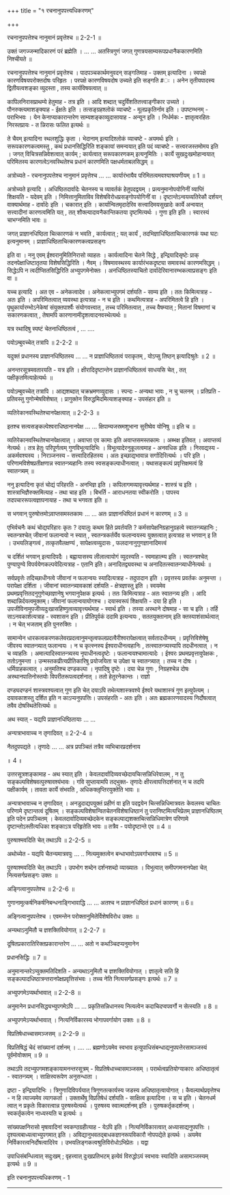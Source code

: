 +++
title = "१ रचनानुपपत्त्यधिकरणम्"

+++

रचनानुपपत्तेश्च नानुमानं प्रवृत्तेश्च ॥ 2-2-1 ॥

उक्तं जगज्जन्मादिकारणं परं ब्रह्मेति । ... ... अतस्त्रिगुणं जगत् गुणत्रयसाम्यरूपप्रधानैककारणमिति निश्चीयते ॥

रचनानुपपत्तेश्च नानुमानं प्रवृत्तेश्च । पादपञ्चकार्थमनुवदन् सङ्गतिमाह - उक्तम् इत्यादिना । स्वपक्षे कारणविषयपरोक्तदोषः परिहृतः । परपक्षे कारणविषयदोष उच्यते इति सङ्गति \#ः । अनेन तृतीयपादस्य द्वितीयत्वशङ्का व्युदस्ता , तस्य कार्यविषयत्वात् ॥

कापिलनिरासप्राथम्ये हेतुमाह - तत्र इति । आदि शब्दात् चदुर्विंशतितत्त्वाङ्गीकार उच्यते । पौनरुक्त्यमाशङ्क्याह - ईक्षतेः इति । तत्सङ्ग्रहश्लोकं व्याचष्टे - मूलप्रकृतिर्नाम इति । उपष्टम्भनम् - पराभिभवः । येन केनाप्याकारान्तरेण साम्यशङ्काव्युदासायाह - अन्यून इति । निर्धर्मकः - ज्ञातृत्वरहितः निरस्तप्रायः - त न्निरासः फलित इत्यर्थः ॥

ते चैवम् इत्यादिना स्थलशुद्धिः कृता । भेदानाम् इत्यादिश्लोकं व्याचष्टे - अयमर्थः इति । सरूपकारणकत्वमस्तु , कथं प्रधानसिद्धिरिति शङ्कायां समन्वयात् इति पदं व्याचष्टे - सत्त्वरजस्तमोमय इति । जगत् विचित्रसन्निवेशत्वात् कार्यम् ; कार्यत्वात् सरूपकारणकम् इत्यनुमितिः । कार्ये सुखदुःखमोहान्वयात् परिमितस्य कारणत्वेऽनवस्थितेश्च प्रधानं कारणमिति पक्षधर्मताबलसिद्धम् ॥

अत्रोच्यते - रचनानुपपत्तेश्च नानुमानं प्रवृत्तेश्च ... ... कार्यारंभायैव परिमितत्वमवश्याश्रयणीयम् ॥ 1 ॥

अत्रोच्यते इत्यादि । अधिष्ठितदार्वादेः चेतनस्य च व्यावर्तकं हेतुपदद्वयम् । प्रत्यनुमानोपयोगिनीं व्याप्तिं शिक्षयति - यदेवम् इति । निमित्तानुमिताविव विशेषविरोधप्रसङ्गोपयोगिनीं वा । दृष्टान्तेऽन्वयव्यतिरेकौ दर्शयन् वाक्यार्थमाह - दार्वादेः इति । चकारात् इति । कार्यान्वितमृदादेरिव सत्त्वादिमयसुखादेः कार्ये अन्वयात् सत्त्वादीनां कारणत्वमिति यत् , तत् शौक्ल्यादावनैकान्तिकतया दृष्टमित्यर्थः । गुणा इति इति । स्वारस्यं चाभग्नमिति भावः ॥

जगत् प्राज्ञानधिष्ठिता चित्कारणकं न भवति , कार्यत्वात् ; यत् कार्यं , तदभिज्ञाधिष्ठिताचित्कारणकं यथा घटः इत्यनुमानम् । प्राज्ञाधिष्ठिताचित्कारणकत्वप्रसङ्गः

इति वा । ननु एवम् ईश्वरानुमितिनिरासो व्याहतः । कार्यत्वादिना चेतने सिद्धे , इन्द्रियादिसृष्टेः प्राक् तदनपेक्षाधिष्टातृतया विशेषसिद्धिरिति । नैवम् । विषमावस्थस्य कार्यारंभकदृष्ट्या समावस्थं कारणमसिद्धम् । सिद्धेऽपि न त्वदीप्सितसिद्धिरिति अभ्युपगमेनोक्तः । अनधिष्ठितस्याचितो दार्वादेरिवानारम्भकत्वाप्रसङ्गः इति वा ॥

यच्च इत्यादि । अत एव - अनेकत्वादेव । अनेकत्वाभ्युपगमं दर्शयति - साम्य इति । ततः किमित्यत्राह - अतः इति । अपरिमितत्वात् व्यवस्था इत्यत्राह - न च इति । कथमित्यत्राह - अपरिमितत्वे हि इति । पृथुकार्यारम्भोऽनेकेषां संयुक्तपार्श्वैः संयोगवत्त्वात् , तच्च परिमितत्वात् , तच्च वैषम्यात् ; मितानां विषमाणां च सकारणकत्वात् , तेषामपि कारणानामीदृशत्वादनवस्थेत्यर्थः ॥

यत्र रथादिषु स्पष्टं चेतनाधिष्ठितत्वं , ... ....

पयोऽम्बुवच्चेत् तत्रापि ॥ 2-2-2 ॥

यदुक्तं प्रधानस्य प्राज्ञानधिष्ठितस्य ... ... न प्राज्ञाधिष्ठितत्वं पराकृतम् , योऽप्सु तिष्ठन् इत्यादिश्रुतेः ॥ 2 ॥

अनन्तरसूत्रमवतारयति - यत्र इति । क्षीरादिदृष्टान्तेन प्राज्ञानधिष्ठितत्वं साधयसि चेत् , तत् पक्षीकृतमित्याहेत्यर्थः ॥

पयोऽम्बुवच्चेत् तत्रापि । आद्यशब्दात् चक्रभ्रमणव्युदासः । स्पन्दः - अन्यथा भावः , न चु चलनम् । प्रतिप्रति - प्रतिवस्तु गुणोन्मेषविशेषात् । प्रागुक्तेन विरुद्धमिदमित्याशङ्क्याह - उपसंहार इति ॥

व्यतिरेकानवस्थितेश्चानपेक्षत्वात् ॥ 2-2-3 ॥

इतश्च सत्यसङ्कल्पेश्वराधिष्ठानानपेक्ष ... ... क्षिपाम्यजस्रमशुभाना सुरीष्वेव योनिषु ॥ इति च ॥

व्यतिरेकानवस्थितेश्चानपेक्षत्वात् । अवाप्ता एव कामाः इति अवाप्तसमस्तकामः । अब्भक्ष इतिवत् । अवाप्तव्यं नेत्यर्थः । तत्र हेतुः परिपूर्णत्वम् गुणविभूत्यादिभिः । विभूत्यादेरनुकूलत्वमाह - अनवधिक इति । निरवद्यस्य - अकर्मवश्यस्य । निरञ्जनस्य - सत्त्वादिरहितस्य । अतः इच्छाद्यभावान्न सर्गादिरित्यर्थः । परि इति । परिणामविशेषप्रतीक्षणान्न स्वातन्त्र्यहानिः तस्य स्वसङ्कल्पाधीनत्वात् । यथासङ्कल्पं प्रवृत्तिक्षमत्वं हि स्वातन्त्र्यम् ॥

ननु इत्यादिना कृतं चोद्यं परिहरति - अनभिज्ञ इति । कपिलागमव्यावृत्त्यर्थमाह - शास्त्रं च इति । शास्त्राभिज्ञैरुक्तमित्याह - तथा चाह इति । बिभर्ति - आराधनतया स्वीकरोति । पापस्य तदपचाररूपत्वज्ञापनायाह - तथा च भगवता इति ॥

स भगवान् पुरुषोत्तमोऽवाप्तसमस्तकामः ... ... अतः प्राज्ञानधिष्ठितं प्रधानं न कारणम् ॥ 3 ॥

एभिर्वचनैः कथं चोद्यपरिहारः कृतः ? दयालुः कथम हिते प्रवर्तयति ? कर्मसापेक्षनिग्रहानुग्रहत्वे स्वातन्त्र्यहानिः ; स्वतन्त्रश्चेत् जीवानां फलान्वयो न स्यात् , स्वतन्त्रकर्तर्येव फलान्वयस्य युक्तत्वात् इत्यत्राह स भगवान् इ ति । उभयलिङ्गत्वं , तत्कृतवैलक्षण्यं , सापेक्षत्वव्युदासः , फलदानानुगुणज्ञानादिमत्त्वं

च दर्शितं भगवान् इत्यादिपदैः । बह्वायासस्य लीलात्वायोगं व्युदस्यति - स्वमाहात्म्य इति । स्वतन्त्रश्चेत् पुण्यापुण्ये विपर्ययेणकल्पयेदित्यत्राह - एतानि इति। अनादितद्व्यवस्था च अनादितत्स्वातन्त्र्याधीनेत्यर्थः ॥

सर्वप्रवृत्तेः तदिच्छाधीनत्वे जीवानां न फलान्वयः स्यादित्यत्राह - तदुपादान इति । प्रवृत्तस्य प्रवर्तकः अनुमन्ता । परापेक्षा दर्शिता । जीवानां स्वातन्त्र्यावकाशं दर्शयति - क्षेत्रज्ञास्तु इति । स्वयमेव प्रथमप्रवृत्तितदनुगुणेच्छाज्ञानेषु भगवानुपेक्षक इत्यर्थः । ततः किमित्यत्राह - अतः स्वातन्त्र्य इति । आदि शब्दान्निर्दयत्वमुक्तम्। जीवानां फलान्वयायोगश्च । दयास्वरूपं शिक्षयति - दया हि इति । उपजीविनामुपजीव्यदुःखासहिष्णुत्वव्यावृत्त्यर्थमाह - स्वार्थ इति । तस्या अस्थाने दोषमाह - सा च इति । तर्हि साऽनवकाशेत्यत्राह - स्वशासन इति । प्रीतिपूर्वकं ददामि इत्यन्वयः , सततयुक्तानाम् इति क्तस्याशंसार्थत्वात् । न चेत् भजताम् इति पुनरुक्तिः ।

सामान्येन धारकत्वकरणकलेवरप्रदत्वानुमन्तृत्वफलप्रदत्वैरीश्वरापेक्षत्वात् सर्वतादधीन्यम् । प्रवृत्तिविशेषेषु जीवस्य स्वातन्त्र्यात् फलान्वयः । न च कृत्स्नस्य ईश्वराधीनत्वहानिः , तत्स्वातन्त्र्यस्यापि तदधीनत्वात् । न च व्याहतिः । अमात्यादिस्वातन्त्र्यस्य नृपाधीनत्वदृष्टेः । फलान्वयश्चामात्यादेः । ईश्वरः प्रथमप्रवृत्तावुपेक्षकः , ततोऽनुमन्ता । उन्मस्तकप्रीत्यप्रीतिकारिषु प्रयोजयिता च उपेक्षा च स्वातन्त्र्यात् । तच्च न दोषः । धर्मिग्राहकत्वात् । अनुमतिश्च दण्डकल्पा । नृपादिषु दृष्टेः । दया चेन्न गुणः , निग्रहश्चेन्न दोषः अस्थानपातिनोस्तयोः विपरीतरूपत्वदर्शनात् । ततो हेतुरनेकान्तः । राज्ञो

दण्ड्यदण्डनं शास्त्रवश्यत्वात् गुण इति चेत् दयाऽपि तथेत्यशास्त्रवश्ये ईश्वरे यथाशास्त्रं गुण इत्युपेत्यम् । दयावकाशस्तु दर्शित इति न काऽप्यनुपपत्तिः। उपसंहरति - अतः इति । अतः ब्रह्मकारणवादस्य निर्दोषत्वात् तवैव दोषस्थितेरित्यर्थः ॥

अथ स्यात् - यद्यपि प्राज्ञानधिष्ठितायाः ... ...

अन्यत्राभावाच्च न तृणादिवत् ॥ 2-2-4 ॥

नैतदुपपद्यते । तृणादेः ... ... अत्र प्रपञ्चितं तत्रैव व्यभिचारप्रदर्शनाय

॥ 4 ॥

उत्तरसूत्रशङ्कामाह - अथ स्यात् इति । केवलदार्वादिव्यवच्छेदायचित्सन्निधिरेवालम् , न तु सङ्कल्पविशेषवत्पुरुषावश्यंभावः । गवि सुप्तायामपि तद्भुक्त- तृणादेः क्षीरत्वापत्तिदर्शनात् न च तदपि पक्षीकार्यम् । तावता कार्ये संभवति , अधिकक्लृप्तिरयुक्तेति भावः ॥

अन्यत्राभावाच्च न तृणादिवत् । अनडुदाद्यपयुक्तं प्रहीणं वा इति पदद्वयेन चित्सन्निधिमात्रवतः केवलस्य चाचितः परिणामे दृष्टान्तत्वं दूषितम् । सङ्कल्पविशेषान्वितचेतनविशेषाधिष्ठानं तु परानिष्टमित्यभिप्रेतम् प्राज्ञानधिष्ठितम् इति पदेन प्रपञ्चितम् । केवलदार्वादिव्यवच्छेदकेन सङ्कल्पाद्यशक्तचित्सन्निधिमात्रेण परिणामे दृष्टान्तोऽस्तीत्यधिका शङ्काऽत्र परिहृतेति भावः ॥ तत्रैव - पयोदृष्टान्ते एव ॥ 4 ॥

पुरुषाश्मवदिति चेत् तथाऽपि ॥ 2-2-5 ॥

अथोच्येत - यद्यपि चैतन्यमात्रवपुः ... .. नित्यमुक्तत्वेन बन्धाभावोऽपवर्गाभावश्च ॥ 5 ॥

पुरुषाश्मवदिति चेत् तथाऽपि । उपभोग शब्देन दर्शनशब्दो व्याख्यातः । विभुत्वात् समीपगमनानपेक्षा चेत् नित्यसर्गप्रसङ्गः उक्तः ॥

अङ्गित्वानुपपतेश्च ॥ 2-2-6 ॥

गुणानामुत्कर्षनिकर्षनिबन्धनाङ्गिभावाद्धि ... ... अतश्च न प्राज्ञानधिष्ठितं प्रधानं कारणम् ॥ 6॥

अङ्गित्वानुपपत्तेश्च । एवमन्तेन परोक्तानुमितेर्विशेषविरोध उक्तः ॥

अन्यथाऽनुमितौ च ज्ञशक्तिवियोगात् ॥ 2-2-7 ॥

दूषितप्रकारातिरिक्तप्रकारान्तरेण ... ... अतो न कथञ्चिदप्यनुमानेन

प्रधानसिद्धिः ॥ 7 ॥

अनुमानान्तरेऽप्युक्तमतिदिशति - अन्यथाऽनुमितौ च ज्ञशक्तिवियोगात् । ज्ञातृत्वे सति हि सङ्कल्पादधिष्ठात्रन्तरानपेक्षप्रवृत्तिसंभवः । तच्च नेति नित्यसर्गप्रसङ्गः इत्यर्थः ॥ 7 ॥

अभ्युपगमेऽप्यर्थाभावात् ॥ 2-2-8 ॥

अनुमानेन प्रधानसिद्ध्यभ्युपगमेऽपि ... ... प्रकृतिसन्निधानस्य नित्यत्वेन कदाचिदप्वपवर्गो न सेत्स्यति ॥ 8 ॥

अभ्युपगमेऽप्यर्थाभावात् । नित्यनिर्विकारस्य भोगापवर्गायोग उक्तः ॥ 8 ॥

विप्रतिषेधाच्चासमञ्जसम् ॥ 2-2-9 ॥

विप्रतिषिद्धं चेदं सांख्यानां दर्शनम् । .... ... ब्रह्मणोऽयमेव स्वभाव इत्युपाधिसंबन्धाद्यनुपपत्तेरसामञ्जस्यं पूर्वमोवोक्तम् ॥ 9 ॥

तथाऽपि तदभ्युपगमशङ्कायामनन्तरसूत्रम् - विप्रतिषेधाच्चासमञ्जसम् । परार्थत्वप्रतियोग्याकारः अधिष्ठातृत्वं - स्वातन्त्र्यम् । साक्षिस्वरूपेण अनुसन्धाता ।

द्रष्टा - इन्द्रियादिभिः । त्रिगुणादिविपर्ययात् त्रिगुणतत्कार्यस्य जडस्य अधिष्ठातृत्वायोगात् । कैवल्यार्थप्रवृत्तेश्च - न हि त्याज्यमेव त्यागकर्ता । उक्तार्थेषु विप्रतिषेधं दर्शयति - साक्षित्व इत्यादिना । स च इति । चेतनधर्म त्वात् न प्रकृतेः विकारत्वान्न पुरुषस्येत्यर्थः । पुरुषस्य स्वात्मदर्शनम् इति । पुरुषकर्तृकदर्शनम् । स्वकर्तृकत्वेन नाध्यस्यति च इत्यर्थः ॥

सांख्यपक्षनिरासो मृषावादिनां स्वकण्ठग्रहीत्याह - येऽपि इति । नित्यनिर्विकारत्वात् अध्यासाद्यनुपपत्तिः । दृश्यत्वबाध्यत्वाभ्युपगमात् इति । अविद्यानुभवतद्बाधकज्ञानरूपविकारौ नोपपद्येते इत्यर्थः । अयमेव निर्विकारत्वनिर्दोषत्वादिरेव । उभयलिङ्गकत्वश्रुतिविरोधोऽभिप्रेतः । यद्वा

उपाधिसंबन्धित्वात् सदुःखम् ; वृहत्त्वात् दुःखप्रतिभटम् इत्येवं विरुद्धोऽयं स्वभावः स्यादिति असामञ्जस्यम् इत्यर्थः ॥ 9 ॥

इति रचनानुपपत्त्यधिकरणम् - 1

- -----
